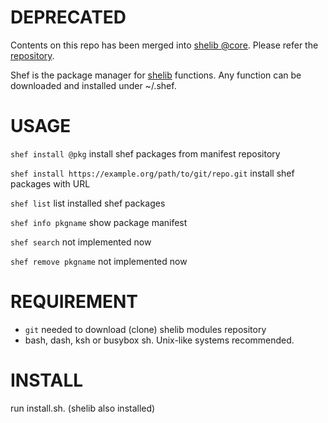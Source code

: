 # DEPRECATED

Contents on this repo has been merged into [shelib @core](https://github.com/okadash/shelib).
Please refer the [repository](https://github.com/okadash/shelib).


Shef is the package manager for [shelib](https://github.com/okadash/shelib) functions. Any function can be downloaded and installed under ~/.shef.

# USAGE

`shef install @pkg` install shef packages from manifest repository

`shef install https://example.org/path/to/git/repo.git` install shef packages with URL

`shef list` list installed shef packages

`shef info pkgname` show package manifest

`shef search` not implemented now

`shef remove pkgname` not implemented now

# REQUIREMENT

* `git` needed to download (clone) shelib modules repository
* bash, dash, ksh or busybox sh. Unix-like systems recommended.

# INSTALL
run install.sh.
(shelib also installed)
